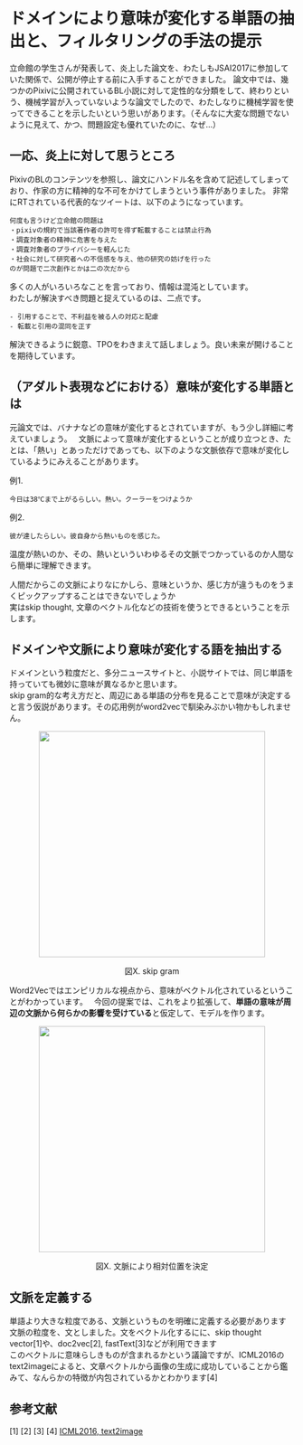 # ドメインにより意味が変化する単語の抽出と、フィルタリングの手法の提示
立命館の学生さんが発表して、炎上した論文を、わたしもJSAI2017に参加していた関係で、公開が停止する前に入手することができました。 
論文中では、幾つかのPixivに公開されているBL小説に対して定性的な分類をして、終わりという、機械学習が入っていないような論文でしたので、わたしなりに機械学習を使ってできることを示したいという思いがあります。（そんなに大変な問題でないように見えて、かつ、問題設定も優れていたのに、なぜ...）

## 一応、炎上に対して思うところ
PixivのBLのコンテンツを参照し、論文にハンドル名を含めて記述してしまっており、作家の方に精神的な不可をかけてしまうという事件がありました。
非常にRTされている代表的なツイートは、以下のようになっています。
```console
何度も言うけど立命館の問題は
・pixivの規約で当該著作者の許可を得ず転載することは禁止行為
・調査対象者の精神に危害を与えた
・調査対象者のプライバシーを軽んじた
・社会に対して研究者への不信感を与え、他の研究の妨げを行った
のが問題で二次創作とかは二の次だから
```
多くの人がいろいろなことを言っており、情報は混沌としています。  
わたしが解決すべき問題と捉えているのは、二点です。
```console
- 引用することで、不利益を被る人の対応と配慮
- 転載と引用の混同を正す
```
解決できるように鋭意、TPOをわきまえて話しましょう。良い未来が開けることを期待しています。

## （アダルト表現などにおける）意味が変化する単語とは
元論文では、バナナなどの意味が変化するとされていますが、もう少し詳細に考えていましょう。  
文脈によって意味が変化するということが成り立つとき、たとは、「熱い」とあっただけであっても、以下のような文脈依存で意味が変化しているようにみえることがあります。  

例1. 
```console
今日は38℃まで上がるらしい。熱い。クーラーをつけようか
```
例2. 
```console
彼が達したらしい。彼自身から熱いものを感じた。
```
温度が熱いのか、その、熱いといういわゆるその文脈でつかっているのか人間なら簡単に理解できます。

人間だからこの文脈によりなにかしら、意味というか、感じ方が違うものをうまくピックアップすることはできないでしょうか  
実はskip thought, 文章のベクトル化などの技術を使うとできるということを示します。

## ドメインや文脈により意味が変化する語を抽出する
ドメインという粒度だと、多分ニュースサイトと、小説サイトでは、同じ単語を持っていても微妙に意味が異なるかと思います。  
skip gram的な考え方だと、周辺にある単語の分布を見ることで意味が決定すると言う仮説があります。その応用例がword2vecで馴染みぶかい物かもしれません。  

<p align="center">
  <img width="400px" src="https://cloud.githubusercontent.com/assets/4949982/26526886/265f0210-43c3-11e7-972b-8fe7d30fea3f.png">
</p>
<div align="center">図X. skip gram </div>

Word2Vecではエンピリカルな視点から、意味がベクトル化されているということがわかっています。  
今回の提案では、これをより拡張して、**単語の意味が周辺の文脈から何らかの影響を受けている**と仮定して、モデルを作ります。  

<p align="center">
  <img width="400px" src="https://cloud.githubusercontent.com/assets/4949982/26526969/ce9e4502-43c4-11e7-860d-19fbcdec0fd2.png">
</p>
<div align="center">図X. 文脈により相対位置を決定</div>

## 文脈を定義する
単語より大きな粒度である、文脈というものを明確に定義する必要があります  
文脈の粒度を、文としました。文をベクトル化するにに、skip thought vector[1]や、doc2vec[2], fastText[3]などが利用できます  
このベクトルに意味らしきものが含まれるかという議論ですが、ICML2016のtext2imageによると、文章ベクトルから画像の生成に成功していることから鑑みて、なんらかの特徴が内包されているかとわかります[4]

## 参考文献
[1]
[2]
[3]
[4] [ICML2016, text2image](https://github.com/reedscot/icml2016)

